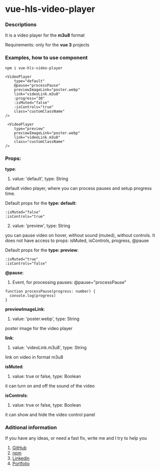 # vue-hls-video-player

### Descriptions

It is a video player for the **m3u8** format

Requirements:
  only for the **vue 3** projects

### Examples, how to use component
```
npm i vue-hls-video-player

<VideoPlayer
    type="default"
    @pause="processPause"
    previewImageLink="poster.webp"
    link="videoLink.m3u8"
    :progress="30"
    :isMuted="false"
    :isControls="true"
    class="customClassName"
/>

 <VideoPlayer
    type="preview"
    previewImageLink="poster.webp"
    link="videoLink.m3u8"
    class="customClassName"
/>
```

### Props:
**type**: 
1. value: 'default', type: String

default video player, where you can process pauses and setup progress time.

Default props for the **type: default**:
```
:isMuted="false"
:isControls="true"
```
2. value: 'preview', type: String

you can pause video on hover, without sound (muted), without controls. It does not have access to props: isMuted, isControls, progress, @pause

Default props for the **type: preview**:
```
:isMuted="true"
:isControls="false"
```

**@pause**: 
1. Event, for processing pauses:
@pause="processPause"
```
function processPause(progress: number) {
  console.log(progress)
}
```
**previewImageLink**: 
1. value: 'poster.webp', type: String

poster image for the video player

**link**: 
1. value: 'videoLink.m3u8', type: String

link on video in format m3u8

**isMuted**:
1. value: true or false, type: Boolean

it can turn on and off the sound of the video

**isControls**:
1. value: true or false, type: Boolean

it can show and hide the video control panel
### Aditional information
If you have any ideas, or need a fast fix, write me and I try to help you
1. [GitHub](https://github.com/LeonidShv/vue-hls-video-player)
2. [npm](https://www.npmjs.com/package/vue-hls-video-player?activeTab=readme)
3. [Linkedin](https://www.linkedin.com/in/leonid-shvab-a2a32b1a7/)
4. [Portfolio](https://leonid-shvab.web.app/)